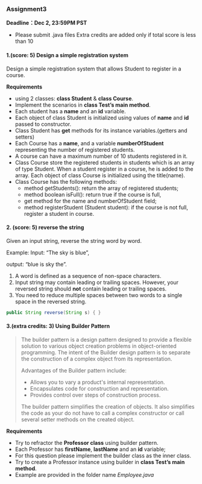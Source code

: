 <h3>Assignment3</h3>

**Deadline：Dec 2, 23:59PM PST**

+ Please submit .java files Extra credits are added only if total score is less than 10



<h4>1.(score: 5) Design a simple registration system  </h4>

 Design a simple registration system that allows Student to register in a course.

**Requirements**

+ using 2 classes: **class Student** & **class Course**. 
+ Implement the scenarios in **class Test’s main method**. 
+ Each student has a **name** and an **id** variable. 
+ Each object of class Student is initialized using values of **name** and **id** passed to constructor. 
+ Class Student has **get** methods for its instance variables.(getters and setters) 
+ Each Course has a **name**, and a variable **numberOfStudent** representing the number of registered students. 
+ A course can have a maximum number of 10 students registered in it. 
+ Class Course store the registered students in students which is an array of type Student. When a student register in a course, he is added to the array. Each object of class Course is initialized using the title(name). 
+ Class Course has the following methods: 
  + method getStudents(): return the array of registered students; 
  + method boolean isFull(): return true if the course is full, 
  + get method for the name and numberOfStudent field; 
  + method registerStudent (Student student): if the course is not full, register a student in course. 



<h4>2. (score: 5) reverse the string</h4>

Given an input string, reverse the string word by word. 

Example: Input: “The sky is blue”, 

output: “blue is sky the”.

1. A word is defined as a sequence of non-space characters.
2. Input string may contain leading or trailing spaces. However, your reversed string should **not** contain leading or trailing spaces.
3. You need to reduce multiple spaces between two words to a single space in the reversed string.

```java
public String reverse(String s) { }
```



<h4>3.(extra credits: 3) Using Builder Pattern</h4>

> The builder pattern is a design pattern designed to provide a flexible solution to various object creation problems in object-oriented programming. The intent of the Builder design pattern is to separate the construction of a complex object from its representation. 
>
> Advantages of the Builder pattern include:
>
> - Allows you to vary a product's internal representation.
> - Encapsulates code for construction and representation.
> - Provides control over steps of construction process.
>
> The builder pattern simplifies the creation of objects. It also simplifies the code as your do not have to call a complex constructor or call several setter methods on the created object.

**Requirements**

+ Try to refractor the **Professor class** using builder pattern. 
+ Each Professor has **firstName**, **lastName** and an **id** variable; 
+ For this question please implement the builder class as the inner class. 
+ Try to create a Professor instance using builder in **class Test’s main method**. 
+ Example are provided in the folder name *Employee.java*

